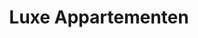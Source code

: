 ---
layout: verhuur-item
title: Luxe Appartementen
preview: 
    title: Luxe Appartement
    button:
        price: 555
    list:
        - luxe
        - hoog
        - droog
        - stromend water
---